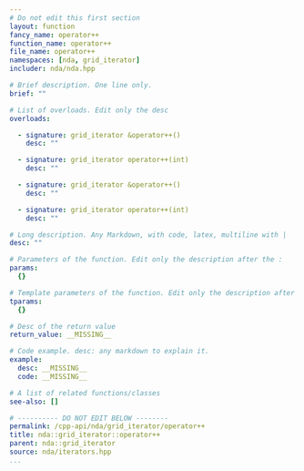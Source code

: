 ```yaml
---
# Do not edit this first section
layout: function
fancy_name: operator++
function_name: operator++
file_name: operator++
namespaces: [nda, grid_iterator]
includer: nda/nda.hpp

# Brief description. One line only.
brief: ""

# List of overloads. Edit only the desc
overloads:

  - signature: grid_iterator &operator++()
    desc: ""

  - signature: grid_iterator operator++(int)
    desc: ""

  - signature: grid_iterator &operator++()
    desc: ""

  - signature: grid_iterator operator++(int)
    desc: ""

# Long description. Any Markdown, with code, latex, multiline with |
desc: ""

# Parameters of the function. Edit only the description after the :
params:
  {}

# Template parameters of the function. Edit only the description after the :
tparams:
  {}

# Desc of the return value
return_value: __MISSING__

# Code example. desc: any markdown to explain it.
example:
  desc: __MISSING__
  code: __MISSING__

# A list of related functions/classes
see-also: []

# ---------- DO NOT EDIT BELOW --------
permalink: /cpp-api/nda/grid_iterator/operator++
title: nda::grid_iterator::operator++
parent: nda::grid_iterator
source: nda/iterators.hpp
...
```


